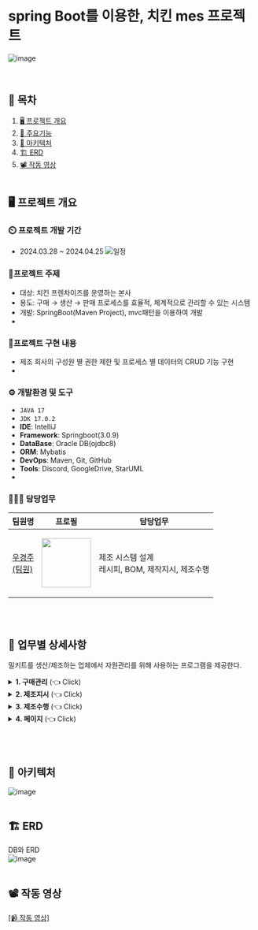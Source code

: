 # spring Boot를 이용한, 치킨 mes 프로젝트
![image](https://github.com/wououoo/project_chicken/blob/main/%EC%B5%9C%EC%A2%85%EB%B3%B8/kammi/src/main/resources/static/img/mainlogo/mainLogo2.png)

<br>

## 📌 목차
1. [🖥️ 프로젝트 개요](#프로젝트-개요)
2. [📕 주요기능](#주요기능)
3. [🔧 아키텍처](#아키텍처)
4. [🏗️ ERD](#erd)
5. [📽️ 작동 영상](#작동-영상)
   <br><br>

## 🖥️ 프로젝트 개요
### ⏲️ 프로젝트 개발 기간
  - 2024.03.28 ~ 2024.04.25
    ![일정](https://github.com/wououoo/project_chicken/assets/156730657/abd2d497-9fe0-4518-bcdf-439ffaee9eac)


### 🔖프로젝트 주제
  - 대상: 치킨 프렌차이즈를 운영하는 본사
  - 용도: 구매 → 생산 → 판매 프로세스를 효율적, 체계적으로 관리할 수 있는 시스템
  - 개발: SpringBoot(Maven Project), mvc패턴을 이용하여 개발
  - 
### 📁프로젝트 구현 내용
  - 제조 회사의 구성원 별 권한 제한 및 프로세스 별 데이터의 CRUD 기능 구현
  - 
### ⚙ 개발환경 및 도구
  - `JAVA 17`
  - `JDK 17.0.2`
  - **IDE**: IntelliJ
  - **Framework**: Springboot(3.0.9)
  - **DataBase**: Oracle DB(ojdbc8)
  - **ORM**: Mybatis
  - **DevOps**: Maven, Git, GitHub
  - **Tools**: Discord, GoogleDrive, StarUML
  - 
### 🧑‍🤝‍🧑 담당업무
|팀원명|프로필|담당업무|
|---|---|---|
|[우경주<br>(팀원)](https://github.com/wououoo)|<p align="center"><img src="https://github.com/heyJSH/Project-Meal_Kit_SpringBoot/assets/150403977/2bdb07d5-ae47-44f5-89dd-6335d7030ca3" width="100"></p>|제조 시스템 설계<br>레시피, BOM, 제작지시, 제조수행|

<br><br>


## 📕 업무별 상세사항
밀키트를 생산/제조하는 업체에서 자원관리를 위해 사용하는 프로그램을 제공한다.

<details>
  <summary><b>1. 구매관리</b> (👈 Click)</summary>
   <br>
  <div markdown="1">
     <h3>레시피</h3>
    <ul>
       <li>DB에 등록된 레시피와 그에 맞는 사진을 출력한다.</li>
       <img src="https://github.com/wououoo/project_chicken/assets/156730657/101c0fa7-49b6-4a4e-97f2-84ede97cf37f" alt="레시피 메인">
       <br>
        <li>레시피 페이지 아래 등록 버튼을 클릭 시 다음과 같은 모달이 출력된다.</li>
       <img src="https://github.com/wououoo/project_chicken/assets/156730657/59f17eee-91f8-438f-9aab-05a2bb2730f9" alt="레시피 등록">
           <ol>
              <li>첫번째 레시피 등록에 레시피명, 사진을 추가하면 두번째 모달이 나온다</li>       
              <br>
              <li>BOM을 등록할 수 있으며 필요 시 추가 버튼을 클릭하여 여러개의 BOM을 다중 등록할 수 있다</li>
           </ol>
       <br>
       <li>레시피 사진을 클릭할 경우 다음과 같은 모달이 출력된다</li>
       <img src="https://github.com/wououoo/project_chicken/assets/156730657/99f46e16-afd4-4941-b41b-cf31b1107c90" alt="레시피 상세">
            <ol>
              <li>레시피 정보 및 BOM정보를 수정, 삭제할 수 있다</li>       
              <br>
              <li>데이터 추가 버튼 클릭 시 BOM을 추가할 수 있는 모달로 변경된다</li>
           </ol>
       <br>
    </ul>
  </div>
</details>

<details>
  <summary><b>2. 제조지시</b> (👈 Click)</summary>
   <br>
  <div markdown="2">
     <h3>제조지시</h3>
    <ul>
       <li>제조를 지시한 현황을 보여주는 페이지가 출력된다</li>
       <img src="https://github.com/wououoo/project_chicken/assets/156730657/006dce3f-8ec4-455f-896d-658ca185ee45" alt="제조지시 메인">
       <br>
        <li>지시 버튼 클릭 시 제조를 지시할 수 있는 모달이 출력된다</li>
       <img src="https://github.com/wououoo/project_chicken/assets/156730657/22ed5bf9-b5e7-4e86-b633-715c1ee507ab" alt="제조지시">
           <ol>
              <li>레시피로 등록된 정보만 SELECT 박스에서 선택가능</li>       
           </ol>
       <br>
       <li>제조지시 페이지에서 지시한 현황을 클릭 시 제조지시 상세화면 모달 출력</li>
       <img src="https://github.com/wououoo/project_chicken/assets/156730657/8d88acc3-e95a-478d-bf1b-a79c644a654c" alt="지시 상세">
            <ol>
              <li>지시한 생산량만 수정이 가능</li>       
              <br>
              <li>제조 수행이 실행된 경우 수정 불가</li>
           </ol>
       <br>
    </ul>
  </div>
</details>

<details>
  <summary><b>3. 제조수행</b> (👈 Click)</summary>
   <br>
  <div markdown="3">
     <h3>제조지시</h3>
    <ul>
       <li>제조를 수행한 현황을 보여주는 페이지가 출력된다</li>
       <img src="https://github.com/wououoo/project_chicken/assets/156730657/f0697337-982c-47cc-b7c1-b2a0b1321acd" alt="제조수행 메인">
       <br>
        <li>수행 버튼 클릭 시 제조를 수행할 수 있는 모달이 출력된다</li>
       <img src="https://github.com/wououoo/project_chicken/assets/156730657/b8f9890e-1f21-49e3-9f80-647e30faf7f8" alt="제조수행">
           <ol>
              <li>지시한 품목을 SELECT 박스에서 선택</li>       
              <li>제조 라인 선택(1,2,3번 라인)</li> 
              <li>제조할 수량 선택(지시한 수량을 넘을 수 없음)</li> 
          </ol>
       <br> 
       <li>제조수행 페이지에서 수행 현황을 클릭 시 제조지시 상세화면 모달 출력</li>
       <img src="https://github.com/wououoo/project_chicken/assets/156730657/95aff1e3-971f-4aad-a56a-f3818f423784" alt="수행 상세">
            <ol>
              <li>제조라인, 생산량, 수행자만 수정가능</li>       
              <br>
              <li>만약 라인 및 수행자가 다른 공정을 수행중이라면 수정할 수 없음</li>
              <br>
              <li>작업수행 버튼 클릭 시 차례대로 시작시간, 염지, 조리, 양념, 포장, 종료시간 순서대로 시간이 출력</li>
              <br>
              <li>작업수행이 시작되었을 경우 수정 불가 </li>               
           </ol>
       <br>
    </ul>
  </div>
</details>
<details>
  <summary><b>4. 페이지</b> (👈 Click)</summary>
   <br>
  <div markdown="4">
     <h3>페이징처리</h3>
    <ul>
       <li>제조지시 및 제조수행 페이지는 페이징처리가 되어있고, 5개씩 보이며 선택조건으로 각각 제조상태, 제조라인을 기준으로 검색할 수 있다</li>
        <img src="https://github.com/wououoo/project_chicken/assets/156730657/f7346ecb-e4e7-4948-b050-a60cb3ce3668" alt="페이징">
    </ul>
  </div>
</details>


<br><br>

## 🔧 아키텍처
![image](https://github.com/heyJSH/Project-Meal_Kit/assets/151722511/c95a5896-9d37-44d8-a89f-034644dfeea4)
<br><br>

## 🏗️ ERD
DB와 ERD <br>
![image](https://github.com/wououoo/project_chicken/assets/156730657/4b4fc4af-4cc2-4dad-a3ba-48dce380052c)
<br><br>


## 📽️ 작동 영상
[[📹 작동 영상]](https://drive.google.com/file/d/12LwcEgv2JtFC25zAbUwQ4FCezuiNiI1k/view?usp=sharing)
<br><br>
